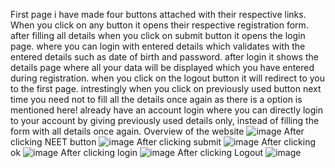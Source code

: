 First page i have made four buttons attached with their respective links.
When you click on any button it opens their respective registration form.
after filling all details when you click on submit button it opens the login page.
where you can login with entered details which validates with the entered details such as date of birth and password.
after login it shows the details page where all your data will be displayed which you have entered during registration.
when you click on the logout button it will redirect to you to the first page.
intrestingly when you click on previously used button next time you need not to fill all the details once again as there is a option is mentioned here!
already have an account login where you can directly login to your account by giving previously used details only, instead of filling the form with all details once again.
Overview of the website
![image](https://github.com/user-attachments/assets/594ae5f1-47c5-4ae7-8be3-26cda8a224bb)
After clicking NEET button
 ![image](https://github.com/user-attachments/assets/f518eb08-6eee-42b0-9cc1-7097dd5f7d37)
After clicking submit
 ![image](https://github.com/user-attachments/assets/f3687f4e-dcdd-4661-bc98-d8a887a5e376)
After clicking ok
 ![image](https://github.com/user-attachments/assets/a21058c2-6f27-469a-8867-96bd79bfadff)
After clicking login
 ![image](https://github.com/user-attachments/assets/d1d161d5-410c-4954-b5f9-5b722e0d782c)
After clicking Logout
 ![image](https://github.com/user-attachments/assets/09e57ee3-926d-44bb-a6f9-0bf67aa5c750)


